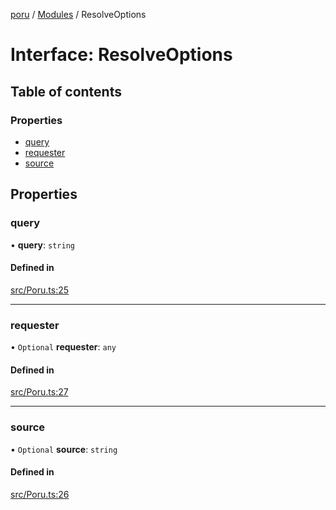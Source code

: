 [poru](../README.md) / [Modules](../modules.md) / ResolveOptions

# Interface: ResolveOptions

## Table of contents

### Properties

- [query](ResolveOptions.md#query)
- [requester](ResolveOptions.md#requester)
- [source](ResolveOptions.md#source)

## Properties

### query

• **query**: `string`

#### Defined in

[src/Poru.ts:25](https://github.com/adh319/poru/blob/19920d5/src/Poru.ts#L25)

___

### requester

• `Optional` **requester**: `any`

#### Defined in

[src/Poru.ts:27](https://github.com/adh319/poru/blob/19920d5/src/Poru.ts#L27)

___

### source

• `Optional` **source**: `string`

#### Defined in

[src/Poru.ts:26](https://github.com/adh319/poru/blob/19920d5/src/Poru.ts#L26)
